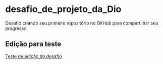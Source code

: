 # desafio_de_projeto_da_Dio
Desafio criando seu primeiro repositório no GitHub para compartilhar seu progresso
## Edição para teste
[Teste de edição do desafio](https://web.dio.me/home)
